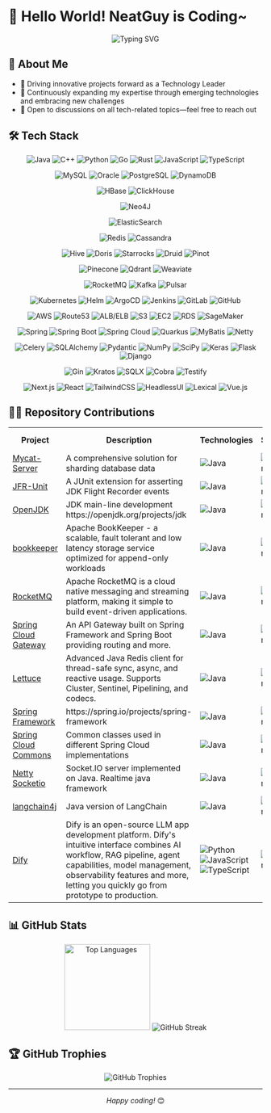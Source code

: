 # 👋 Hello World! NeatGuy is Coding~

<div align="center">
  <img src="https://readme-typing-svg.herokuapp.com?font=Fira+Code&pause=1000&color=36BCF7&center=true&vCenter=true&width=635&lines=Passionate+Technology+Leader+and+Developer;Always+Learning+and+Challenging" alt="Typing SVG" />
</div>

## 💫 About Me

- 🔭 Driving innovative projects forward as a Technology Leader
- 🌱 Continuously expanding my expertise through emerging technologies and embracing new challenges
- 💬 Open to discussions on all tech-related topics—feel free to reach out

## 🛠️ Tech Stack

<div align="center">
  
  <!-- 编程语言 -->
  ![Java](https://img.shields.io/badge/-Java-007396?style=flat-square&logo=java&logoColor=white)
  ![C++](https://img.shields.io/badge/-C++-00599C?style=flat-square&logo=cplusplus&logoColor=white)
  ![Python](https://img.shields.io/badge/-Python-3776AB?style=flat-square&logo=python&logoColor=white)
  ![Go](https://img.shields.io/badge/-Go-00ADD8?style=flat-square&logo=go&logoColor=white)
  ![Rust](https://img.shields.io/badge/-Rust-000000?style=flat-square&logo=rust&logoColor=white)
  ![JavaScript](https://img.shields.io/badge/-JavaScript-F7DF1E?style=flat-square&logo=javascript&logoColor=black)
  ![TypeScript](https://img.shields.io/badge/-TypeScript-3178C6?style=flat-square&logo=typescript&logoColor=white)
  
  <!-- 行存储数据库 -->
  ![MySQL](https://img.shields.io/badge/-MySQL-4479A1?style=flat-square&logo=mysql&logoColor=white)
  ![Oracle](https://img.shields.io/badge/-Oracle-F80000?style=flat-square&logo=oracle&logoColor=white)
  ![PostgreSQL](https://img.shields.io/badge/-PostgreSQL-336791?style=flat-square&logo=postgresql&logoColor=white)
  ![DynamoDB](https://img.shields.io/badge/-DynamoDB-4053D6?style=flat-square&logo=amazon-dynamodb&logoColor=white)
  
  <!-- 列存储数据库 -->
  ![HBase](https://img.shields.io/badge/-HBase-D22128?style=flat-square&logo=apache&logoColor=white)
  ![ClickHouse](https://img.shields.io/badge/-ClickHouse-FFCC01?style=flat-square&logo=clickhouse&logoColor=black)
  
  <!-- 图数据库 -->
  ![Neo4J](https://img.shields.io/badge/-Neo4J-008CC1?style=flat-square&logo=neo4j&logoColor=white)
  
  <!-- 搜索引擎 -->
  ![ElasticSearch](https://img.shields.io/badge/-ElasticSearch-005571?style=flat-square&logo=elasticsearch&logoColor=white)
  
  <!-- 缓存NoSQL -->
  ![Redis](https://img.shields.io/badge/-Redis-DC382D?style=flat-square&logo=redis&logoColor=white)
  ![Cassandra](https://img.shields.io/badge/-Cassandra-1287B1?style=flat-square&logo=apache-cassandra&logoColor=white)
  
  <!-- 数据湖仓 -->
  ![Hive](https://img.shields.io/badge/-Hive-FDEE21?style=flat-square&logo=apache-hive&logoColor=black)
  ![Doris](https://img.shields.io/badge/-Doris-00BFFF?style=flat-square&logo=apache&logoColor=white)
  ![Starrocks](https://img.shields.io/badge/-Starrocks-0078D4?style=flat-square&logo=starrocks&logoColor=white)
  ![Druid](https://img.shields.io/badge/-Druid-29F1FB?style=flat-square&logo=apache-druid&logoColor=black)
  ![Pinot](https://img.shields.io/badge/-Pinot-E95420?style=flat-square&logo=apache&logoColor=white)
  
  <!-- 向量数据库 -->
  ![Pinecone](https://img.shields.io/badge/-Pinecone-000000?style=flat-square&logo=pinecone&logoColor=white)
  ![Qdrant](https://img.shields.io/badge/-Qdrant-5A29E4?style=flat-square&logo=qdrant&logoColor=white)
  ![Weaviate](https://img.shields.io/badge/-Weaviate-3F51B5?style=flat-square&logo=weaviate&logoColor=white)
  
  <!-- 消息队列 -->
  ![RocketMQ](https://img.shields.io/badge/-RocketMQ-D77310?style=flat-square&logo=apache-rocketmq&logoColor=white)
  ![Kafka](https://img.shields.io/badge/-Kafka-231F20?style=flat-square&logo=apache-kafka&logoColor=white)
  ![Pulsar](https://img.shields.io/badge/-Pulsar-188FFF?style=flat-square&logo=apache-pulsar&logoColor=white)
  
  <!-- DevOps -->
  ![Kubernetes](https://img.shields.io/badge/-Kubernetes-326CE5?style=flat-square&logo=kubernetes&logoColor=white)
  ![Helm](https://img.shields.io/badge/-Helm-0F1689?style=flat-square&logo=helm&logoColor=white)
  ![ArgoCD](https://img.shields.io/badge/-ArgoCD-EF7B4D?style=flat-square&logo=argo&logoColor=white)
  ![Jenkins](https://img.shields.io/badge/-Jenkins-D24939?style=flat-square&logo=jenkins&logoColor=white)
  ![GitLab](https://img.shields.io/badge/-GitLab-FCA121?style=flat-square&logo=gitlab&logoColor=white)
  ![GitHub](https://img.shields.io/badge/-GitHub-181717?style=flat-square&logo=github&logoColor=white)
  
  <!-- 云服务 -->
  ![AWS](https://img.shields.io/badge/-AWS-232F3E?style=flat-square&logo=amazon-aws&logoColor=white)
  ![Route53](https://img.shields.io/badge/-Route53-8C4FFF?style=flat-square&logo=amazon-aws&logoColor=white)
  ![ALB/ELB](https://img.shields.io/badge/-ALB/ELB-FF9900?style=flat-square&logo=amazon-aws&logoColor=white)
  ![S3](https://img.shields.io/badge/-S3-569A31?style=flat-square&logo=amazon-s3&logoColor=white)
  ![EC2](https://img.shields.io/badge/-EC2-FF9900?style=flat-square&logo=amazon-ec2&logoColor=white)
  ![RDS](https://img.shields.io/badge/-RDS-527FFF?style=flat-square&logo=amazon-aws&logoColor=white)
  ![SageMaker](https://img.shields.io/badge/-SageMaker-FF9900?style=flat-square&logo=amazon-aws&logoColor=white)
  
  <!-- Java 框架 -->
  ![Spring](https://img.shields.io/badge/-Spring-6DB33F?style=flat-square&logo=spring&logoColor=white)
  ![Spring Boot](https://img.shields.io/badge/-Spring%20Boot-6DB33F?style=flat-square&logo=spring-boot&logoColor=white)
  ![Spring Cloud](https://img.shields.io/badge/-Spring%20Cloud-6DB33F?style=flat-square&logo=spring&logoColor=white)
  ![Quarkus](https://img.shields.io/badge/-Quarkus-4695EB?style=flat-square&logo=quarkus&logoColor=white)
  ![MyBatis](https://img.shields.io/badge/-MyBatis-000000?style=flat-square&logo=mybatis&logoColor=white)
  ![Netty](https://img.shields.io/badge/-Netty-2C2D72?style=flat-square&logo=netty&logoColor=white)
  
  <!-- Python 框架 -->
  ![Celery](https://img.shields.io/badge/-Celery-37814A?style=flat-square&logo=celery&logoColor=white)
  ![SQLAlchemy](https://img.shields.io/badge/-SQLAlchemy-D71F00?style=flat-square&logo=sqlalchemy&logoColor=white)
  ![Pydantic](https://img.shields.io/badge/-Pydantic-E92063?style=flat-square&logo=pydantic&logoColor=white)
  ![NumPy](https://img.shields.io/badge/-NumPy-013243?style=flat-square&logo=numpy&logoColor=white)
  ![SciPy](https://img.shields.io/badge/-SciPy-8CAAE6?style=flat-square&logo=scipy&logoColor=white)
  ![Keras](https://img.shields.io/badge/-Keras-D00000?style=flat-square&logo=keras&logoColor=white)
  ![Flask](https://img.shields.io/badge/-Flask-F12345?style=flat-square&logo=flask&logoColor=white)
  ![Django](https://img.shields.io/badge/-Django-AC1289?style=flat-square&logo=django&logoColor=white)
  
  <!-- Go 框架 -->
  ![Gin](https://img.shields.io/badge/-Gin-00ADD8?style=flat-square&logo=go&logoColor=white)
  ![Kratos](https://img.shields.io/badge/-Kratos-00ADD8?style=flat-square&logo=go&logoColor=white)
  ![SQLX](https://img.shields.io/badge/-SQLX-00ADD8?style=flat-square&logo=go&logoColor=white)
  ![Cobra](https://img.shields.io/badge/-Cobra-00ADD8?style=flat-square&logo=go&logoColor=white)
  ![Testify](https://img.shields.io/badge/-Testify-00ADD8?style=flat-square&logo=go&logoColor=white)
  
  <!-- 前端框架 -->
  ![Next.js](https://img.shields.io/badge/-Next.js-000000?style=flat-square&logo=next.js&logoColor=white)
  ![React](https://img.shields.io/badge/-React-61DAFB?style=flat-square&logo=react&logoColor=black)
  ![TailwindCSS](https://img.shields.io/badge/-TailwindCSS-38B2AC?style=flat-square&logo=tailwind-css&logoColor=white)
  ![HeadlessUI](https://img.shields.io/badge/-HeadlessUI-66E3FF?style=flat-square&logo=headlessui&logoColor=black)
  ![Lexical](https://img.shields.io/badge/-Lexical-61DAFB?style=flat-square&logo=react&logoColor=black)
  ![Vue.js](https://img.shields.io/badge/-Vue.js-4FC08D?style=flat-square&logo=vue.js&logoColor=white)
</div>

## 👨‍💻 Repository Contributions

<div align="center">
  <table>
    <tr>
      <th>Project</th>
      <th>Description</th>
      <th>Technologies</th>
      <th>Stars</th>
      <th>Forks</th>
      <th>My Contributions</th>
    </tr>
    <tr>
      <td><a href="https://github.com/MyCATApache/Mycat-Server">Mycat-Server</a></td>
      <td>A comprehensive solution for sharding database data</td>
      <td>
        <img src="https://img.shields.io/badge/-Java-ED8B00?style=flat-square&logo=openjdk&logoColor=white" alt="Java" />
      </td>
      <td><img alt="Stars" src="https://img.shields.io/github/stars/MyCATApache/Mycat-Server?style=flat-square&labelColor=343b41"/></td>
      <td><img alt="Forks" src="https://img.shields.io/github/forks/MyCATApache/Mycat-Server?style=flat-square&labelColor=343b41"/></td>
      <td><a href="https://github.com/MyCATApache/Mycat-Server/issues?q=author%3ANeatGuyCoding+">My Contribution</a></td>
    </tr>
    <tr>
      <td><a href="https://github.com/moditect/jfrunit">JFR-Unit</a></td>
      <td>A JUnit extension for asserting JDK Flight Recorder events</td>
      <td>
        <img src="https://img.shields.io/badge/-Java-ED8B00?style=flat-square&logo=openjdk&logoColor=white" alt="Java" />
      </td>
      <td><img alt="Stars" src="https://img.shields.io/github/stars/moditect/jfrunit?style=flat-square&labelColor=343b41"/></td>
      <td><img alt="Forks" src="https://img.shields.io/github/forks/moditect/jfrunit?style=flat-square&labelColor=343b41"/></td>
      <td><a href="https://github.com/moditect/jfrunit/commits/main/?author=NeatGuyCoding">My Contribution</a></td>
    </tr>
    <tr>
      <td><a href="https://github.com/openjdk/jdk">OpenJDK</a></td>
      <td>JDK main-line development https://openjdk.org/projects/jdk</td>
      <td>
        <img src="https://img.shields.io/badge/-C++-00599C?style=flat-square&logo=cplusplus&logoColor=white" alt="Java" />
      </td>
      <td><img alt="Stars" src="https://img.shields.io/github/stars/openjdk/jdk?style=flat-square&labelColor=343b41"/></td>
      <td><img alt="Forks" src="https://img.shields.io/github/forks/openjdk/jdk?style=flat-square&labelColor=343b41"/></td>
      <td><a href="https://github.com/openjdk/jdk/issues?q=author%3ANeatGuyCoding">My Contribution</a></td>
    </tr>
    <tr>
      <td><a href="https://github.com/apache/bookkeeper">bookkeeper</a></td>
      <td>Apache BookKeeper - a scalable, fault tolerant and low latency storage service optimized for append-only workloads</td>
      <td>
        <img src="https://img.shields.io/badge/-Java-ED8B00?style=flat-square&logo=openjdk&logoColor=white" alt="Java" />
      </td>
      <td><img alt="Stars" src="https://img.shields.io/github/stars/apache/bookkeeper?style=flat-square&labelColor=343b41"/></td>
      <td><img alt="Forks" src="https://img.shields.io/github/forks/apache/bookkeeper?style=flat-square&labelColor=343b41"/></td>
      <td><a href="https://github.com/apache/bookkeeper/issues?q=author%3ANeatGuyCoding">My Contribution</a></td>
    </tr>
    <tr>
      <td><a href="https://github.com/apache/rocketmq">RocketMQ</a></td>
      <td>Apache RocketMQ is a cloud native messaging and streaming platform, making it simple to build event-driven applications.</td>
      <td>
        <img src="https://img.shields.io/badge/-Java-ED8B00?style=flat-square&logo=openjdk&logoColor=white" alt="Java" />
      </td>
      <td><img alt="Stars" src="https://img.shields.io/github/stars/apache/rocketmq?style=flat-square&labelColor=343b41"/></td>
      <td><img alt="Forks" src="https://img.shields.io/github/forks/apache/rocketmq?style=flat-square&labelColor=343b41"/></td>
      <td><a href="https://github.com/apache/rocketmq/issues?q=author%3ANeatGuyCoding">My Contribution</a></td>
    </tr>
    <tr>
      <td><a href="https://github.com/spring-cloud/spring-cloud-gateway">Spring Cloud Gateway</a></td>
      <td>An API Gateway built on Spring Framework and Spring Boot providing routing and more.</td>
      <td>
        <img src="https://img.shields.io/badge/-Java-ED8B00?style=flat-square&logo=openjdk&logoColor=white" alt="Java" />
      </td>
      <td><img alt="Stars" src="https://img.shields.io/github/stars/spring-cloud/spring-cloud-gateway?style=flat-square&labelColor=343b41"/></td>
      <td><img alt="Forks" src="https://img.shields.io/github/forks/spring-cloud/spring-cloud-gateway?style=flat-square&labelColor=343b41"/></td>
      <td><a href="https://github.com/spring-cloud/spring-cloud-gateway/issues?q=author%3ANeatGuyCoding">My Contribution</a></td>
    </tr>
    <tr>
      <td><a href="https://github.com/redis/lettuce">Lettuce</a></td>
      <td>Advanced Java Redis client for thread-safe sync, async, and reactive usage. Supports Cluster, Sentinel, Pipelining, and codecs.</td>
      <td>
        <img src="https://img.shields.io/badge/-Java-ED8B00?style=flat-square&logo=openjdk&logoColor=white" alt="Java" />
      </td>
      <td><img alt="Stars" src="https://img.shields.io/github/stars/redis/lettuce?style=flat-square&labelColor=343b41"/></td>
      <td><img alt="Forks" src="https://img.shields.io/github/forks/redis/lettuce?style=flat-square&labelColor=343b41"/></td>
      <td><a href="https://github.com/redis/lettuce/issues?q=author%3ANeatGuyCoding">My Contribution</a></td>
    </tr>
    <tr>
      <td><a href="https://github.com/spring-projects/spring-framework">Spring Framework</a></td>
      <td>https://spring.io/projects/spring-framework</td>
      <td>
        <img src="https://img.shields.io/badge/-Java-ED8B00?style=flat-square&logo=openjdk&logoColor=white" alt="Java" />
      </td>
      <td><img alt="Stars" src="https://img.shields.io/github/stars/spring-projects/spring-framework?style=flat-square&labelColor=343b41"/></td>
      <td><img alt="Forks" src="https://img.shields.io/github/forks/spring-projects/spring-framework?style=flat-square&labelColor=343b41"/></td>
      <td><a href="https://github.com/spring-projects/spring-framework/issues?q=author%3ANeatGuyCoding">My Contribution</a></td>
    </tr>
    <tr>
      <td><a href="https://github.com/spring-cloud/spring-cloud-commons">Spring Cloud Commons</a></td>
      <td>Common classes used in different Spring Cloud implementations</td>
      <td>
        <img src="https://img.shields.io/badge/-Java-ED8B00?style=flat-square&logo=openjdk&logoColor=white" alt="Java" />
      </td>
      <td><img alt="Stars" src="https://img.shields.io/github/stars/spring-cloud/spring-cloud-commons?style=flat-square&labelColor=343b41"/></td>
      <td><img alt="Forks" src="https://img.shields.io/github/forks/spring-cloud/spring-cloud-commons?style=flat-square&labelColor=343b41"/></td>
      <td><a href="https://github.com/spring-cloud/spring-cloud-commons/issues?q=author%3ANeatGuyCoding">My Contribution</a></td>
    </tr>
    <tr>
      <td><a href="https://github.com/mrniko/netty-socketio">Netty Socketio</a></td>
      <td>Socket.IO server implemented on Java. Realtime java framework</td>
      <td>
        <img src="https://img.shields.io/badge/-Java-ED8B00?style=flat-square&logo=openjdk&logoColor=white" alt="Java" />
      </td>
      <td><img alt="Stars" src="https://img.shields.io/github/stars/mrniko/netty-socketio?style=flat-square&labelColor=343b41"/></td>
      <td><img alt="Forks" src="https://img.shields.io/github/forks/mrniko/netty-socketio?style=flat-square&labelColor=343b41"/></td>
      <td><a href="https://github.com/mrniko/netty-socketio/issues?q=author%3ANeatGuyCoding">My Contribution</a></td>
    </tr>
    <tr>
      <td><a href="https://github.com/langchain4j/langchain4j">langchain4j</a></td>
      <td>Java version of LangChain</td>
      <td>
        <img src="https://img.shields.io/badge/-Java-ED8B00?style=flat-square&logo=openjdk&logoColor=white" alt="Java" />
      </td>
      <td><img alt="Stars" src="https://img.shields.io/github/stars/langchain4j/langchain4j?style=flat-square&labelColor=343b41"/></td>
      <td><img alt="Forks" src="https://img.shields.io/github/forks/langchain4j/langchain4j?style=flat-square&labelColor=343b41"/></td>
      <td><a href="https://github.com/langchain4j/langchain4j/issues?q=author%3ANeatGuyCoding">My Contribution</a></td>
    </tr>
    <tr>
      <td><a href="https://github.com/langgenius/dify">Dify</a></td>
      <td>Dify is an open-source LLM app development platform. Dify's intuitive interface combines AI workflow, RAG pipeline, agent capabilities, model management, observability features and more, letting you quickly go from prototype to production.</td>
      <td>
          <img src="https://img.shields.io/badge/-Python-3776AB?style=flat-square&logo=python&logoColor=white" alt="Python" />
          <img src="https://img.shields.io/badge/-JavaScript-F7DF1E?style=flat-square&logo=javascript&logoColor=black" alt="JavaScript" />
          <img src="https://img.shields.io/badge/-TypeScript-3178C6?style=flat-square&logo=typescript&logoColor=white" alt="TypeScript" />
      </td>
      <td><img alt="Stars" src="https://img.shields.io/github/stars/langgenius/dify?style=flat-square&labelColor=343b41"/></td>
      <td><img alt="Forks" src="https://img.shields.io/github/forks/langgenius/dify?style=flat-square&labelColor=343b41"/></td>
      <td><a href="https://github.com/langgenius/dify/issues?q=author%3ANeatGuyCoding">My Contribution</a></td>
    </tr>
  </table>
</div>


## 📊 GitHub Stats

<div align="center">
  <img src="https://github-readme-stats.vercel.app/api/top-langs/?username=NeatGuyCoding&layout=compact&theme=tokyonight&hide_border=true" alt="Top Languages" height="170"/>
  <img src="https://github-readme-streak-stats.herokuapp.com/?user=NeatGuyCoding&theme=tokyonight&hide_border=true" alt="GitHub Streak" />
</div>

## 🏆 GitHub Trophies

<div align="center">
  <img src="https://github-profile-trophy.vercel.app/?username=NeatGuyCoding&theme=nord&column=7&no-frame=true" alt="GitHub Trophies" />
</div>

---

<div align="center">
  <i>Happy coding!</i> 😊
</div>
